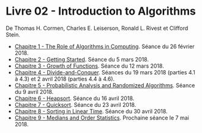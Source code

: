 # Livre 02 - Introduction to Algorithms

De Thomas H. Cormen, Charles E. Leiserson, Ronald L. Rivest et Clifford Stein.

- [Chapitre 1 - The Role of Algorithms in Computing](chapitre_01.md). Séance du 26 février 2018.
- [Chapitre 2 - Getting Started](chapitre_02.md). Séance du 5 mars 2018.
- [Chapitre 3 - Growth of Functions](chapitre_03.md). Séance du 12 mars 2018.
- [Chapitre 4 - Divide-and-Conquer](chapitre_04.md). Séances du 19 mars 2018 (parties 4.1 à 4.3) et 2 avril 2018 (parties 4.4 à 4.6).
- [Chapitre 5 - Probabilistic Analysis and Randomized Algorithms](chapitre_05.md). Séance du 9 avril 2018.
- [Chapitre 6 - Heapsort](chapitre_06.md). Séance du 16 avril 2018.
- [Chapitre 7 - Quicksort](chapitre_07.md). Séance du 23 avril 2018.
- [Chapitre 8 - Sorting in Linear Time](chapitre_08.md). Séance du 30 avril 2018.
- [Chapitre 9 - Medians and Order Statistics](chapitre_09.md). Prochaine séance le 7 mai 2018.
